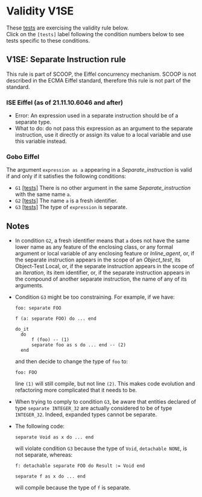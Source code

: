 # Validity V1SE

These [tests](.) are exercising the validity rule below.  
Click on the `[tests]` label following the condition numbers below to see tests specific to these conditions.

## V1SE: Separate Instruction rule

This rule is part of SCOOP, the Eiffel concurrency mechanism. SCOOP is not described in the ECMA Eiffel standard, therefore this rule is not part of the standard.

### ISE Eiffel (as of 21.11.10.6046 and after)

* Error: An expression used in a separate instruction should be of a separate type.
* What to do: do not pass this expression as an argument to the separate instruction, use it directly or assign its value to a local variable and use this variable instead.

### Gobo Eiffel

The argument `expression as a` appearing in a *Separate\_instruction* is valid if and only if it satisfies the following conditions:

* `G1` [\[tests\]](../v1seg1) There is no other argument in the same *Separate\_instruction* with the same name `a`.
* `G2` [\[tests\]](../v1seg2) The name `a` is a fresh identifier.
* `G3` [\[tests\]](../v1seg3) The type of `expression` is separate.

## Notes

* In condition `G2`, a fresh identifier means that `a` does not have the same lower name as any feature of the enclosing class, or any formal argument or local variable of any enclosing feature or *Inline\_agent*, or, if the separate instruction appears in the scope of an *Object\_test*, its Object-Test Local, or, if the separate instruction appears in the scope of an *Iteration*, its item identifier, or, if the separate instruction appears in the compound of another separate instruction, the name of any of its arguments.

* Condition `G3` might be too constraining. For example, if we have:
  ```
  foo: separate FOO

  f (a: separate FOO) do ... end

  do_it
	do
		f (foo) -- (1)
		separate foo as s do ... end -- (2)
	end
  ```

  and then decide to change the type of `foo` to:

  ```
  foo: FOO
  ```
  
  line `(1)` will still compile, but not line `(2)`. This makes code evolution and refactoring more complicated that it needs to be.

* When trying to comply to condition `G3`, be aware that entities declared of type `separate INTEGER_32` are actually considered to be of type `INTEGER_32`. Indeed, expanded types cannot be separate.

* The following code:
  ```
  separate Void as x do ... end
  ```

  will violate condition `G3` because the type of `Void`, `detachable NONE`, is not separate, whereas:
  ```
  f: detachable separate FOO do Result := Void end

  separate f as x do ... end
  ```

  will compile because the type of `f` is separate.
